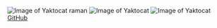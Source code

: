![Image of Yaktocat](https://octodex.github.com/images/yaktocat.png)
raman
![Image of Yaktocat](https://octodex.github.com/images/yaktocat.png)
![Image of Yaktocat](https://octodex.github.com/images/yaktocat.png)
[GitHub](http://github.com)
